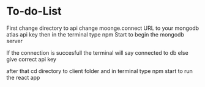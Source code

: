 # To-do-List

First change directory to api 
change moonge.connect URL to your mongodb atlas api key
then in the terminal type npm Start to begin the mongodb server

If the connection is succesfull the terminal will say connected to db
else give correct api key

after that 
cd directory to client folder and in terminal type npm start to run the react app
